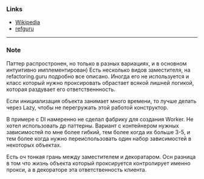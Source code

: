 ﻿### Links
* [Wikipedia](https://ru.wikipedia.org/wiki/%D0%97%D0%B0%D0%BC%D0%B5%D1%81%D1%82%D0%B8%D1%82%D0%B5%D0%BB%D1%8C_(%D1%88%D0%B0%D0%B1%D0%BB%D0%BE%D0%BD_%D0%BF%D1%80%D0%BE%D0%B5%D0%BA%D1%82%D0%B8%D1%80%D0%BE%D0%B2%D0%B0%D0%BD%D0%B8%D1%8F))
* [refguru](https://refactoring.guru/ru/design-patterns/proxy)
---
### Note
Паттер распростронен, но только в разных вариациях, и в основном интуитивно имплементирован) Есть несколько видов заместителя, на refactoring.guru подробно все описано. Иногда его не используется и класс который нужно проксировать обрастает всякой лишней логикой, которая раздувает его ответственнность.

Если инициализация объекта занимает много времени, то лучше делать через Lazy, чтобы не перегружать этой работой конструктор.

В примере с DI намеренно не сделал фабрику для создания Worker. Не хотел использовать др паттерны. Вариант с контейнером нужных зависимостей по мне более гибкий, тем более когда их больше 3-5, и тем более когда нужно переиспользовать один набор зависимостей в некоторых объектах.

Есть оч тонкая грань между заместителем и декоратаром. Осн разница в том что жизнь объекта который проксируется контролирует именно прокси, а в декораторе эта ответственность клиента.